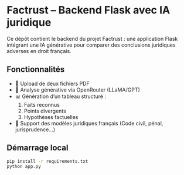 # Factrust – Backend Flask avec IA juridique

Ce dépôt contient le backend du projet Factrust : une application Flask intégrant une IA générative pour comparer des conclusions juridiques adverses en droit français.

## Fonctionnalités

- 📄 Upload de deux fichiers PDF
- 🧠 Analyse générative via OpenRouter (LLaMA/GPT)
- 📊 Génération d’un tableau structuré : 
    1. Faits reconnus
    2. Points divergents
    3. Hypothèses factuelles
- 🔐 Support des modèles juridiques français (Code civil, pénal, jurisprudence…)

## Démarrage local

```bash
pip install -r requirements.txt
python app.py
